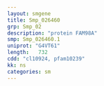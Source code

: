 ```yaml
---
layout: smgene
title: Smp_026460
grp: Smp_02
description: "protein FAM98A"
smp: Smp_026460.1
uniprot: "G4VT61"
length:   732
cdd: "cl10924, pfam10239"
kk: ns
categories: sm
---
```


